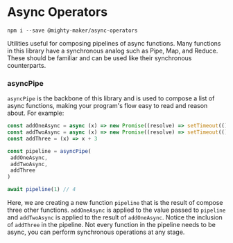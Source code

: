 # Async Operators

```
npm i --save @mighty-maker/async-operators
```

Utilities useful for composing pipelines of async functions. Many functions in this library have a synchronous analog such as Pipe, Map, and Reduce. These should be familiar and can be used like their synchronous counterparts.

### asyncPipe

`asyncPipe` is the backbone of this library and is used to compose a list of async functions, making your program's flow easy to read and reason about. For example:

```javascript
const addOneAsync = async (x) => new Promise((resolve) => setTimeout(() => resolve(x + 1), 500))
const addTwoAsync = async (x) => new Promise((resolve) => setTimeout(() => resolve(x + 2), 500))
const addThree = (x) => x + 3

const pipeline = asyncPipe(
 addOneAsync,
 addTwoAsync,
 addThree
)

await pipeline(1) // 4
```

Here, we are creating a new function `pipeline` that is the result of compose three other functions. `addOneAsync` is applied to the value passed to `pipeline` and `addTwoAsync` is applied to the result of `addOneAsync`. Notice the inclusion of `addThree` in the pipeline. Not every function in the pipeline needs to be async, you can perform synchronous operations at any stage.

